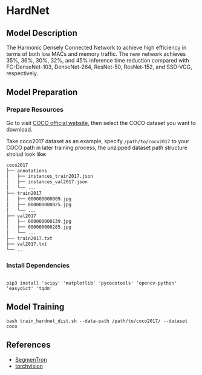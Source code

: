 # HardNet

## Model Description

The Harmonic Densely Connected Network to achieve high efficiency in terms of both low MACs and memory traffic. The new
network achieves 35%, 36%, 30%, 32%, and 45% inference time reduction compared with FC-DenseNet-103, DenseNet-264,
ResNet-50, ResNet-152, and SSD-VGG, respectively.

## Model Preparation

### Prepare Resources

Go to visit [COCO official website](https://cocodataset.org/#download), then select the COCO dataset you want to
download.

Take coco2017 dataset as an example, specify `/path/to/coco2017` to your COCO path in later training process, the
unzipped dataset path structure sholud look like:

```bash
coco2017
├── annotations
│   ├── instances_train2017.json
│   ├── instances_val2017.json
│   └── ...
├── train2017
│   ├── 000000000009.jpg
│   ├── 000000000025.jpg
│   └── ...
├── val2017
│   ├── 000000000139.jpg
│   ├── 000000000285.jpg
│   └── ...
├── train2017.txt
├── val2017.txt
└── ...
```

### Install Dependencies

```shell

pip3 install 'scipy' 'matplotlib' 'pycocotools' 'opencv-python' 'easydict' 'tqdm'

```

## Model Training

```shell
bash train_hardnet_dist.sh --data-path /path/to/coco2017/ --dataset coco
```

## References

- [SegmenTron](https://github.com/LikeLy-Journey/SegmenTron)
- [torchvision](../../torchvision/pytorch/README.md)
